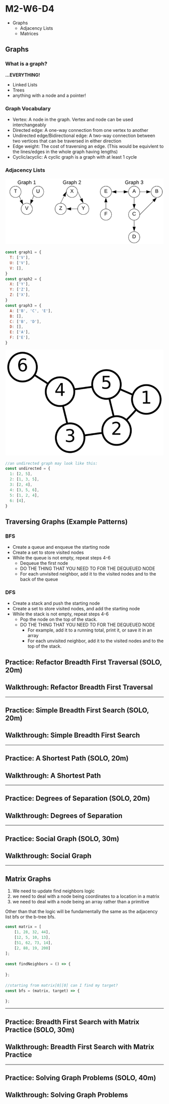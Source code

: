 # M2-W6-D4

- Graphs
    - Adjacency Lists
    - Matrices

## Graphs

### What is a graph?

**...EVERYTHING!**

- Linked Lists
- Trees
- anything with a node and a pointer!

### Graph Vocabulary

- Vertex: A node in the graph. Vertex and node can be used interchangeably
- Directed edge: A one-way connection from one vertex to another
- Undirected edge/Bidirectional edge: A two-way connection between two vertices
  that can be traversed in either direction
- Edge weight: The cost of traversing an edge. (This would be equivlent to the
  lines/edges in the whole graph having lengths)
- Cyclic/acyclic: A cyclic graph is a graph with at least 1 cycle

### Adjacency Lists

![graphs](./graphs.png)

```js
const graph1 = {
  T: ['V'],
  U: ['V'],
  V: [],
}
const graph2 = {
  X: ['Y'],
  Y: ['Z'],
  Z: ['X'],
}
const graph3 = {
  A: ['B', 'C', 'E'],
  B: [],
  C: ['B', 'D'],
  D: [],
  E: ['A'],
  F: ['E'],
}
```

![undirected](./undirected.svg)

```js
//an undirected graph may look like this:
const undirected = {
  1: [2, 5],
  2: [1, 3, 5],
  3: [2, 4],
  4: [3, 5, 6],
  5: [1, 2, 4],
  6: [4],
}
```

## Traversing Graphs (Example Patterns)

### BFS

- Create a queue and enqueue the starting node
- Create a set to store visited nodes
- While the queue is not empty, repeat steps 4-6
  - Dequeue the first node
  - DO THE THING THAT YOU NEED TO FOR THE DEQUEUED NODE
  - For each unvisited neighbor, add it to the visited nodes and to the back of
   the queue

### DFS

- Create a stack and push the starting node
- Create a set to store visited nodes, and add the starting node
- While the stack is not empty, repeat steps 4-6
  - Pop the node on the top of the stack.
  - DO THE THING THAT YOU NEED TO FOR THE DEQUEUED NODE
    -  For example, add it to a running total, print it, or save it in an array
    - For each unvisited neighbor, add it to the visited nodes and to the top
    of the stack.

## Practice: Refactor Breadth First Traversal (SOLO, 20m)

## Walkthrough: Refactor Breadth First Traversal 

---

## Practice: Simple Breadth First Search (SOLO, 20m)

## Walkthrough: Simple Breadth First Search

---

## Practice: A Shortest Path (SOLO, 20m)

## Walkthrough: A Shortest Path

---

## Practice: Degrees of Separation (SOLO, 20m)

## Walkthrough: Degrees of Separation

---

## Practice: Social Graph (SOLO, 30m)

## Walkthrough: Social Graph

---

## Matrix Graphs

1. We need to update find neighbors logic
2. we need to deal with a node being coordinates to a location in a matrix
3. we need to deal with a node being an array rather than a primitive

Other than that the logic will be fundamentally the same as the adjacency list bfs or the b-tree bfs.

```js
const matrix = [
    [1, 28, 32, 44],
    [12, 5, 10, 13],
    [51, 62, 73, 14],
    [2, 88, 19, 200]
];

const findNeighbors = () => {

};

//starting from matrix[0][0] can I find my target?
const bfs = (matrix, target) => {

};
```

---

## Practice: Breadth First Search with Matrix Practice (SOLO, 30m)

## Walkthrough: Breadth First Search with Matrix Practice

---

## Practice: Solving Graph Problems (SOLO, 40m)

## Walkthrough: Solving Graph Problems
